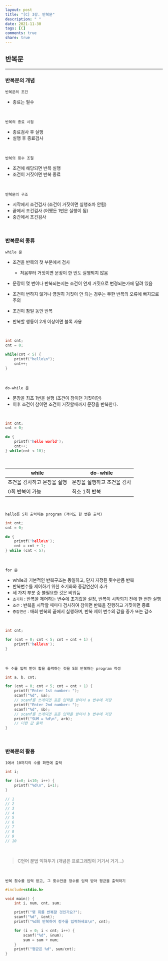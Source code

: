 ```yaml
---
layout: post
title: "[C] 3강. 반복문"
description: " "
date: 2021-11-30
tags: [C]
comments: true
share: true
---
```


## 반복문

---

### 반복문의 개념

`반복문의 조건`

- 종료는 필수

<br/>

`반복의 종료 시점`

- 종료검사 후 실행
- 실행 후 종료검사

<br/>

`반복의 횟수 조절`

- 조건에 해당되면 반복 실행
- 조건이 거짓이면 반복 종료

<br/>

`반복문의 구조`

- 시작에서 조건검사 (조건이 거짓이면 실행조차 안됨)
- 끝에서 조건검사 (어쨌든 1번은 실행이 됨)
- 중간에서 조건검사

<br/>

### 반복문의 종류

`while 문`

- 조건을 반복의 첫 부분에서 검사

  - 처음부터 거짓이면 문장이 한 번도 실행되지 않음

- 문장이 몇 번이나 반복되는지는 조건이 언제 거짓으로 변경되는가에 달려 있음

- 조건이 변하지 않거나 영원히 거짓이 안 되는 경우는 무한 반복의 오류에 빠지므로 주의

- 조건이 참일 동안 반복

- 반복할 행동이 2개 이상이면 블록 사용

<br/>

```c
int cnt;
cnt = 0;

while(cnt < 5) {
    printf("hello\n");
    cnt++;
}
```

<br/>

`do-while 문`

- 문장을 최초 1번을 실행 (조건이 참이던 거짓이던)
- 이후 조건이 참이면 조건이 거짓할때까지 문장을 반복한다.

<br/>

```c
int cnt;
cnt = 0;

do {
    printf('hello world');
    cnt++;
} while(cnt < 10);
```

<br/>

| while                       | do-while                    |
| --------------------------- | --------------------------- |
| 조건을 검사하고 문장을 실행 | 문장을 실행하고 조건을 검사 |
| 0회 반복이 가능             | 최소 1회 반복               |

<br/>

`hello를 5회 출력하는 program (적어도 한 번은 출력)`

```c
int cnt;
cnt = 0;

do {
    printf('hello\n');
    cnt = cnt + 1;
} while (cnt < 5);
```

<br/>

`for 문`

- while과 기본적인 반복구조는 동일하고, 단지 지정된 횟수만큼 반복
- 반복변수를 제어하기 위한 초기화와 증감연산이 추가
- 세 가지 부분 중 불필요한 것은 비워둠
- `초기화` : 반복을 제어하는 변수에 초기값을 설정, 반복이 시작되기 전에 한 번만 실행
- `조건` : 반복을 시작할 때마다 검사하여 참이면 반복을 진행하고 거짓이면 종료
- `증감연산` : 매회 반복의 끝에서 실행하며, 반복 제어 변수의 값을 증가 또는 감소

<br/>

```c
int cnt;

for (cnt = 0; cnt < 5; cnt = cnt + 1) {
    printf('hello\n');
}
```

<br/>

`두 수를 입력 받아 합을 출력하는 것을 5회 반복하는 program 작성`

```c
int a, b, cnt;

for (cnt = 0; cnt < 5; cnt = cnt + 1) {
    printf("Enter 1st number: ");
    scanf("%d", &a);
    // scanf를 쓰게되면 표준 입력을 받아서 a 변수에 저장
    printf("Enter 2nd number: ");
    scanf("%d", &b);
    // scanf를 쓰게되면 표준 입력을 받아서 b 변수에 저장
    printf("SUM = %d\n", a+b);
    // 더한 값 출력
}

```

<br/>

### 반복문의 활용

`1에서 10까지의 수를 화면에 출력`

```c
int i;

for (i=0; i<10; i++) {
    printf("%d\n", i+1);
}

// 1
// 2
// 3
// 4
// 5
// 6
// 7
// 8
// 9
// 10
```

<br/>

> C언어 문법 익혀두기 (개념은 프로그래밍이 거기서 거기...)

<br/>

`반복 횟수를 입력 받고, 그 횟수만큼 정수를 입력 받아 평균을 출력하기`

```c
#include<stdio.h>

void main() {
    int i, num, cnt, sum;

    printf("몇 회를 반복할 것인가요?");
    scanf("%d", &cnt);
    printf("%d회 반복하여 정수를 입력하세요\n", cnt);

    for (i = 0; i < cnt; i++) {
        scanf("%d", &num);
        sum = sum + num;
    }
    printf("평균은 %d", sum/cnt);
}
```

<br/>
